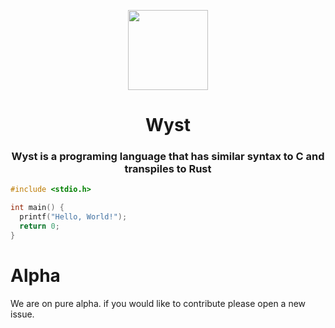 <p align="center">
<img src="img/wyst-bg.jpg" style="height: 128px">
</p>

<h1 align="center">Wyst
</h1>

<h3 align="center">Wyst is a programing language that has similar syntax to C and transpiles to Rust</h3>

```c
#include <stdio.h>

int main() {
  printf("Hello, World!");
  return 0;
}
```

# Alpha
We are on pure alpha. if you would like to contribute please open a new issue.
